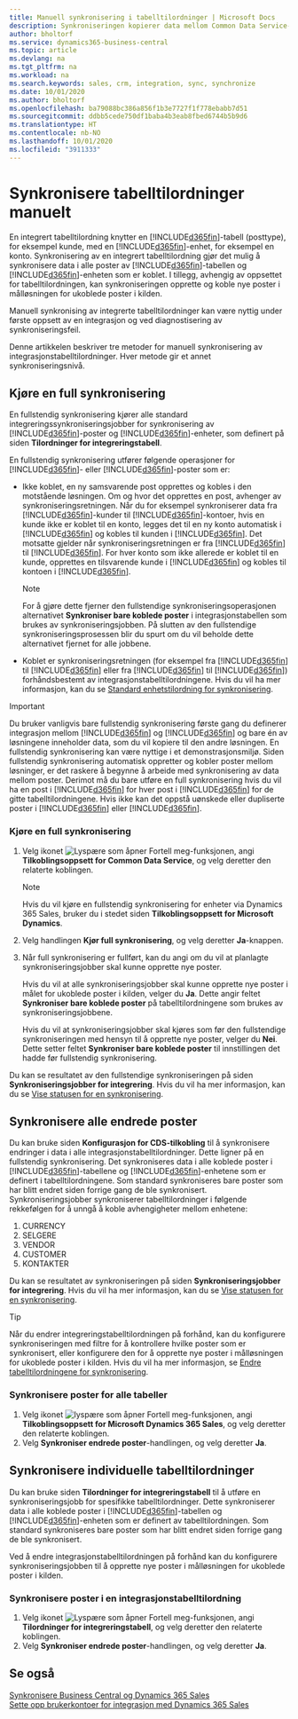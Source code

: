 ```yaml
---
title: Manuell synkronisering i tabelltilordninger | Microsoft Docs
description: Synkroniseringen kopierer data mellom Common Data Service-enheter og Business Central for å holde begge systemene oppdatert.
author: bholtorf
ms.service: dynamics365-business-central
ms.topic: article
ms.devlang: na
ms.tgt_pltfrm: na
ms.workload: na
ms.search.keywords: sales, crm, integration, sync, synchronize
ms.date: 10/01/2020
ms.author: bholtorf
ms.openlocfilehash: ba79088bc386a856f1b3e7727f1f778ebabb7d51
ms.sourcegitcommit: ddbb5cede750df1baba4b3eab8fbed6744b5b9d6
ms.translationtype: HT
ms.contentlocale: nb-NO
ms.lasthandoff: 10/01/2020
ms.locfileid: "3911333"
---
```

# <a name="manually-synchronize-table-mappings"></a>Synkronisere tabelltilordninger manuelt
En integrert tabelltilordning knytter en [!INCLUDE[d365fin](includes/d365fin_md.md)]-tabell (posttype), for eksempel kunde, med en [!INCLUDE[d365fin](includes/cds_long_md.md)]-enhet, for eksempel en konto. Synkronisering av en integrert tabelltilordning gjør det mulig å synkronisere data i alle poster av [!INCLUDE[d365fin](includes/d365fin_md.md)]-tabellen og [!INCLUDE[d365fin](includes/cds_long_md.md)]-enheten som er koblet. I tillegg, avhengig av oppsettet for tabelltilordningen, kan synkroniseringen opprette og koble nye poster i målløsningen for ukoblede poster i kilden.  

Manuell synkronising av integrerte tabelltilordninger kan være nyttig under første oppsett av en integrasjon og ved diagnostisering av synkroniseringsfeil.  

Denne artikkelen beskriver tre metoder for manuell synkronisering av integrasjonstabelltilordninger. Hver metode gir et annet synkroniseringsnivå.

## <a name="run-a-full-synchronization"></a>Kjøre en full synkronisering
En fullstendig synkronisering kjører alle standard integreringssynkroniseringsjobber for synkronisering av [!INCLUDE[d365fin](includes/d365fin_md.md)]-poster og [!INCLUDE[d365fin](includes/cds_long_md.md)]-enheter, som definert på siden **Tilordninger for integreringstabell**. 

En fullstendig synkronisering utfører følgende operasjoner for [!INCLUDE[d365fin](includes/d365fin_md.md)]- eller [!INCLUDE[d365fin](includes/cds_long_md.md)]-poster som er:

* Ikke koblet, en ny samsvarende post opprettes og kobles i den motstående løsningen.
Om og hvor det opprettes en post, avhenger av synkroniseringsretningen. Når du for eksempel synkroniserer data fra [!INCLUDE[d365fin](includes/d365fin_md.md)]-kunder til [!INCLUDE[d365fin](includes/cds_long_md.md)]-kontoer, hvis en kunde ikke er koblet til en konto, legges det til en ny konto automatisk i [!INCLUDE[d365fin](includes/cds_long_md.md)] og kobles til kunden i [!INCLUDE[d365fin](includes/d365fin_md.md)]. Det motsatte gjelder når synkroniseringsretningen er fra [!INCLUDE[d365fin](includes/cds_long_md.md)] til [!INCLUDE[d365fin](includes/d365fin_md.md)]. For hver konto som ikke allerede er koblet til en kunde, opprettes en tilsvarende kunde i [!INCLUDE[d365fin](includes/d365fin_md.md)] og kobles til kontoen i [!INCLUDE[d365fin](includes/cds_long_md.md)].  

     > [!NOTE]  
     >  For å gjøre dette fjerner den fullstendige synkroniseringsoperasjonen alternativet **Synkroniser bare koblede poster** i integrasjonstabellen som brukes av synkroniseringsjobben. På slutten av den fullstendige synkroniseringsprosessen blir du spurt om du vil beholde dette alternativet fjernet for alle jobbene.  

* Koblet er synkroniseringsretningen (for eksempel fra [!INCLUDE[d365fin](includes/d365fin_md.md)] til [!INCLUDE[d365fin](includes/cds_long_md.md)] eller fra [!INCLUDE[d365fin](includes/cds_long_md.md)] til [!INCLUDE[d365fin](includes/d365fin_md.md)]) forhåndsbestemt av integrasjonstabelltilordningene. Hvis du vil ha mer informasjon, kan du se [Standard enhetstilordning for synkronisering](admin-synchronizing-business-central-and-sales.md#standard-entity-mapping-for-synchronization).  

> [!IMPORTANT]  
>  Du bruker vanligvis bare fullstendig synkronisering første gang du definerer integrasjon mellom [!INCLUDE[d365fin](includes/d365fin_md.md)] og [!INCLUDE[d365fin](includes/cds_long_md.md)] og bare én av løsningene inneholder data, som du vil kopiere til den andre løsningen. En fullstendig synkronisering kan være nyttige i et demonstrasjonsmiljø. Siden fullstendig synkronisering automatisk oppretter og kobler poster mellom løsninger, er det raskere å begynne å arbeide med synkronisering av data mellom poster. Derimot må du bare utføre en full synkronisering hvis du vil ha en post i [!INCLUDE[d365fin](includes/d365fin_md.md)] for hver post i [!INCLUDE[d365fin](includes/cds_long_md.md)] for de gitte tabelltilordningene. Hvis ikke kan det oppstå uønskede eller dupliserte poster i [!INCLUDE[d365fin](includes/d365fin_md.md)] eller [!INCLUDE[d365fin](includes/cds_long_md.md)].  

### <a name="to-run-a-full-synchronization"></a>Kjøre en full synkronisering  
1.  Velg ikonet ![Lyspære som åpner Fortell meg-funksjonen](media/ui-search/search_small.png "Fortell hva du vil gjøre"), angi **Tilkoblingsoppsett for Common Data Service**, og velg deretter den relaterte koblingen.

    > [!NOTE]
    > Hvis du vil kjøre en fullstendig synkronisering for enheter via Dynamics 365 Sales, bruker du i stedet siden **Tilkoblingsoppsett for Microsoft Dynamics**.

2.  Velg handlingen **Kjør full synkronisering**, og velg deretter **Ja**-knappen.  
3.  Når full synkronisering er fullført, kan du angi om du vil at planlagte synkroniseringsjobber skal kunne opprette nye poster.  

    Hvis du vil at alle synkroniseringsjobber skal kunne opprette nye poster i målet for ukoblede poster i kilden, velger du **Ja**. Dette angir feltet **Synkroniser bare koblede poster** på tabelltilordningene som brukes av synkroniseringsjobbene.  

    Hvis du vil at synkroniseringsjobber skal kjøres som før den fullstendige synkroniseringen med hensyn til å opprette nye poster, velger du **Nei**. Dette setter feltet **Synkroniser bare koblede poster** til innstillingen det hadde før fullstendig synkronisering.  

Du kan se resultatet av den fullstendige synkroniseringen på siden **Synkroniseringsjobber for integrering**. Hvis du vil ha mer informasjon, kan du se [Vise statusen for en synkronisering](admin-how-to-view-synchronization-status.md).  

## <a name="synchronizing-all-modified-records"></a>Synkronisere alle endrede poster
Du kan bruke siden **Konfigurasjon for CDS-tilkobling** til å synkronisere endringer i data i alle integrasjonstabelltilordninger. Dette ligner på en fullstendig synkronisering. Det synkroniseres data i alle koblede poster i [!INCLUDE[d365fin](includes/d365fin_md.md)]-tabellene og [!INCLUDE[d365fin](includes/cds_long_md.md)]-enhetene som er definert i tabelltilordningene. Som standard synkroniseres bare poster som har blitt endret siden forrige gang de ble synkronisert. Synkroniseringsjobber synkroniserer tabelltilordninger i følgende rekkefølgen for å unngå å koble avhengigheter mellom enhetene:  

1.  CURRENCY  
2.  SELGERE  
3.  VENDOR  
4.  CUSTOMER  
5.  KONTAKTER  

Du kan se resultatet av synkroniseringen på siden **Synkroniseringsjobber for integrering**. Hvis du vil ha mer informasjon, kan du se [Vise statusen for en synkronisering](admin-how-to-view-synchronization-status.md).  

> [!TIP]  
>  Når du endrer integreringstabelltilordningen på forhånd, kan du konfigurere synkroniseringen med filtre for å kontrollere hvilke poster som er synkronisert, eller konfigurere den for å opprette nye poster i målløsningen for ukoblede poster i kilden. Hvis du vil ha mer informasjon, se [Endre tabelltilordningene for synkronisering](admin-how-to-modify-table-mappings-for-synchronization.md).

### <a name="to-synchronize-records-for-all-tables"></a>Synkronisere poster for alle tabeller  
1.  Velg ikonet ![lyspære som åpner Fortell meg-funksjonen](media/ui-search/search_small.png "Fortell hva du vil gjøre"), angi **Tilkoblingsoppsett for Microsoft Dynamics 365 Sales**, og velg deretter den relaterte koblingen.
2.  Velg **Synkroniser endrede poster**-handlingen, og velg deretter **Ja**.  

## <a name="synchronize-individual-table-mappings"></a>Synkronisere individuelle tabelltilordninger
Du kan bruke siden **Tilordninger for integreringstabell** til å utføre en synkroniseringsjobb for spesifikke tabelltilordninger. Dette synkroniserer data i alle koblede poster i [!INCLUDE[d365fin](includes/d365fin_md.md)]-tabellen og [!INCLUDE[d365fin](includes/cds_long_md.md)]-enheten som er definert av tabelltilordningen. Som standard synkroniseres bare poster som har blitt endret siden forrige gang de ble synkronisert.  

Ved å endre integrasjonstabelltilordningen på forhånd kan du konfigurere synkroniseringsjobben til å opprette nye poster i målløsningen for ukoblede poster i kilden.

### <a name="to-synchronize-records-of-an-integration-table-mapping"></a>Synkronisere poster i en integrasjonstabelltilordning  
1.  Velg ikonet ![Lyspære som åpner Fortell meg-funksjonen](media/ui-search/search_small.png "Fortell hva du vil gjøre"), angi **Tilordninger for integreringstabell**, og velg deretter den relaterte koblingen.
2.  Velg **Synkroniser endrede poster**-handlingen, og velg deretter **Ja**.  

## <a name="see-also"></a>Se også  
[Synkronisere Business Central og Dynamics 365 Sales](admin-synchronizing-business-central-and-sales.md)   
[Sette opp brukerkontoer for integrasjon med Dynamics 365 Sales](admin-setting-up-integration-with-dynamics-sales.md)   
